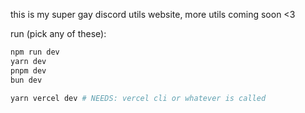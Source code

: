 this is my super gay discord utils website, more utils coming soon <3

run (pick any of these):
```bash
npm run dev
yarn dev
pnpm dev
bun dev

yarn vercel dev # NEEDS: vercel cli or whatever is called
```